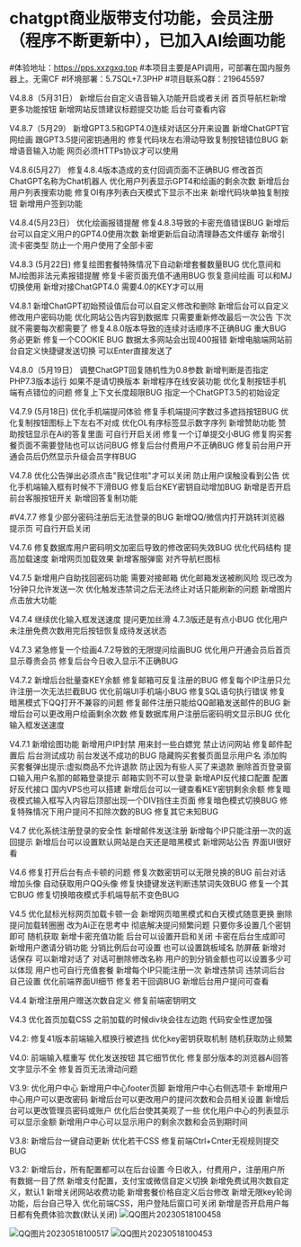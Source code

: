 # chatgpt商业版带支付功能，会员注册（程序不断更新中），已加入AI绘画功能
#体验地址：https://pps.xxzgxq.top
#本项目主要是API调用，可部署在国内服务器上。无需CF
#环境部署：5.7SQL+7.3PHP
#项目联系Q群：219645597

V4.8.8（5月31日）
新增后台自定义语音输入功能开启或者关闭
首页导航栏新增更多功能按钮
新增网站反馈建议标题提交功能 后台可查看内容

V4.8.7（5月29）
新增GPT3.5和GPT4.0连续对话区分开来设置
新增ChatGPT官网绘画 跟GPT3.5提问密钥通用的
修复代码块左右滑动导致复制按钮错位BUG
新增语音输入功能 网页必须HTTPs协议才可以使用

V4.8.6(5月27）
修复4.8.4版本造成的支付回调页面不正确BUG
修改首页ChatGPT名称为Chat机器人
优化用户列表显示GPT4和绘画的剩余次数
新增后台用户列表搜索功能
修复Ol有序列表白天模式下显示不出来
新增代码块单独复制按钮
新增用户签到功能

V4.8.4(5月23日）
优化绘画报错提醒
修复4.8.3导致的卡密充值错误BUG
新增后台可以自定义用户的GPT4.0使用次数
新增更新后自动清理静态文件缓存
新增引流卡密类型 防止一个用户使用了全部卡密

V4.8.3 (5月22日)
修复绘图套餐特殊情况下自动新增套餐数量BUG
优化意间和MJ绘图非法元素报错提醒
修复卡密页面充值不通用BUG
恢复意间绘画 可以和MJ切换使用
新增对接ChatGPT4.0 需要4.0的KEY才可以用

V4.8.1
新增ChatGPT初始预设值后台可以自定义修改和删除
新增后台可以自定义修改用户密码功能
优化网站公告内容到数据库 只需要重新修改最后一次公告 下次就不需要每次都需要了
修复4.8.0版本导致的连续对话顺序不正确BUG 重大BUG 务必更新
修复一个COOKIE BUG 数据太多网站会出现400报错
新增电脑端网站前台自定义快捷键发送切换 可以Enter直接发送了

V4.8.0（5月19日）
调整ChatGPT回复随机性为0.8参数
新增判断是否指定PHP7.3版本运行 如果不是请切换版本
新增程序在线安装功能
优化复制按钮手机端有点错位的问题
修复上下文长度超限BUG
指定一个ChatGPT3.5的初始设定

V4.7.9 (5月18日)
优化手机端提问体验
修复手机端提问字数过多遮挡按钮BUG
优化复制按钮图标上下左右不对成
优化OL有序标签显示数字序列
新增赞助功能 赞助按钮显示在Ai的答复里面 可自行开启关闭
修复一个订单提交小BUG
修复购买套餐页面不需要登陆也可以访问BUG
修复后台付费用户不正确BUG
修复前台用户开通会员后仍然显示升级会员字样BUG

V4.7.8
优化公告弹出必须点击"我记住啦"才可以关闭 防止用户误触没看到公告
优化手机端输入框有时候不下滑BUG
修复后台KEY密钥自动增加BUG
新增是否开启前台客服按钮开关
新增回答复制功能

#V4.7.7
修复少部分密码注册后无法登录的BUG
新增QQ/微信内打开跳转浏览器提示页 可自行开启关闭

V4.7.6
修复数据库用户密码明文加密后导致的修改密码失效BUG
优化代码结构 提高加载速度
新增网页加载效果
新增客服弹窗
对齐导航栏图标

V4.7.5
新增用户自助找回密码功能 需要对接邮箱
优化邮箱发送被刷风险 现已改为1分钟只允许发送一次
优化触发违禁词之后无法终止对话只能刷新的问题
新增图片点击放大功能

V4.7.4
继续优化输入框发送速度 提问更加丝滑 4.7.3版还是有点小BUG
优化用户未注册免费次数用完后按钮恢复成待发送状态

V4.7.3
紧急修复一个绘画4.7.2导致的无限提问绘画BUG
优化用户开通会员后首页显示尊贵会员
修复后台今日收入显示不正确BUG

V4.7.2
新增后台批量查KEY余额
修复邮箱可反复注册的BUG
修复每个IP注册只允许注册一次无法拦截BUG
优化前端UI手机端小BUG
修复SQL语句执行错误
修复暗黑模式下QQ打开不兼容的问题
修复邮件注册只能给QQ邮箱发送邮件的BUG
新增后台可以更改用户绘画剩余次数
修复数据库用户注册后密码明文显示BUG
优化输入框发送速度

V4.7.1
新增绘图功能
新增用户IP封禁 用来封一些白嫖党 禁止访问网站
修复邮件配置后 后台测试成功 前台发送不成功的BUG
隐藏购买套餐页面显示用户名
添加购买套餐弹出提示:虚拟商品不允许退款 防止因为有些人买了来退款
删除首页登录窗口输入用户名那的邮箱登录提示 邮箱实则不可以登录
新增API反代接口配置 配置好反代接口 国内VPS也可以搭建
新增后台可以一键查看KEY密钥剩余余额
修复暗夜模式输入框写入内容后顶部出现一个DIV挡住主页面
修复暗色模式切换BUG
修复特殊情况下用户提问不扣除次数的BUG
修复其它未知BUG

V4.7
优化系统注册登录的安全性
新增邮件发送注册
新增每个IP只能注册一次的返回提示
新增后台可以设置默认网站是白天还是暗黑模式
新增网站公告 界面UI很好看

V4.6
修复打开后台有点卡顿的问题
修复次数密钥可以无限兑换的BUG
前台对话增加头像 自动获取用户QQ头像
修复快捷键发送判断违禁词失效BUG
修复一个其它BUG
修复切换暗夜模式手机端导航不变色BUG

V4.5
优化鼠标光标网页加载卡顿一会
新增网页暗黑模式和白天模式随意更换
删除提问加载转圈圈 改为Ai正在思考中
彻底解决提问频繁问题 只要你多设置几个密钥即可 随机获取
新增卡密充值功能 后台可以设置开启和关闭 卡密在后台生成即可
新增用户邀请分销功能 分销比例后台可设置 也可以设置跳板域名 防屏蔽
新增对话保存 可以新增对话了 对话可删除修改名称
用户的到分销金额也可以设置多少可以体现 用户也可自行充值套餐
新增每个IP只能注册一次
新增违禁词 违禁词后台自己设置
优化前端界面UI细节
修复若干回调BUG
新增后台用户提问可查看

V4.4
新增注册用户赠送次数自定义
修复前端密钥明文

V4.3
优化首页加载CSS 之前加载的时候div块会往左边跑
代码安全性逻加强

V4.2:
修复41版本前端输入框换行被遮挡
优化key密钥获取机制 随机获取防止频繁

V4.0:
前端输入框重写
优化发送按钮
其它细节优化
修复部分版本的浏览器Ai回答文字显示不全
修复首页无法滑动问题

V3.9:
优化用户中心 新增用户中心footer页脚 新增用户中心右侧选项卡
新增用户中心用户可以更改密码
新增后台可以更改用户的提问次数和会员相关设置
新增后台可以更改管理员密码或账户
优化后台使其美观了一些
优化用户中心的列表显示 可以显示金额
新增用户中心可以显示用户的剩余次数和会员到期时间

V3.8:
新增后台一键自动更新
优化若干CSS
修复前端Ctrl+Cnter无视规则提交BUG

V3.2:
新增后台，所有配置都可以在后台设置
今日收入，付费用户，注册用户所有数据一目了然
新增支付配置，支付宝或微信自定义切换
新增免费试用次数自定义，默认1
新增关闭网站收费功能
新增套餐价格自定义后台修改
新增无限key轮询功能，后台自己导入
优化前端CSS，用户登陆后窗口可关闭
新增是否开启用户每日都有免费体验次数(默认关闭)
![QQ图片20230518100458](https://github.com/xt9058/chatgpt-shop/assets/117225908/990f4c63-5591-439d-bd39-5ba5fe3a2d2d)

![QQ图片20230518100517](https://github.com/xt9058/chatgpt-shop/assets/117225908/6c3c31b9-5ddf-40d1-af2e-f061425a6998)
![QQ图片20230518100453](https://github.com/xt9058/chatgpt-shop/assets/117225908/2f646ac3-472e-4394-8543-53a42f96f2a6)
